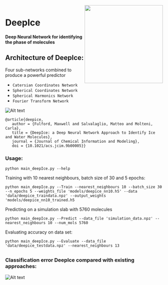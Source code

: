 <img src="figures/toc_deepIce.png" align="right" width="250" />

# DeepIce
#### Deep Neural Network for identifying the phase of molecules 


## Architecture of DeepIce: 

Four sub-networks combined to produce a powerful predictor

 - `Catersian Coordinates Network`
  - `Spherical Coordinates Network`
 - `Spherical Harmonics Network`
 - `Fourier Transform Network`



![Alt text](figures/deepIce_v3.png?raw=true "DeepIce Diagram")


```
@article{deepice,
   author = {Fulford, Maxwell and Salvalaglio, Matteo and Molteni, Carla},
   title = {DeepIce: a Deep Neural Network Approach to Identify Ice and Water Molecules},
   journal = {Journal of Chemical Information and Modeling},
   doi = {10.1021/acs.jcim.9b00005}}
```


 
 ### Usage:
 
 ```
 python main_deepIce.py --help
```

Training with 10 nearest neighbours, batch size of 30 and 5 epochs:

```
python main_deepIce.py --Train --nearest_neighbours 10 --batch_size 30 --n_epochs 5 --weights_file 'models/deepice_nn10.h5' --data 'data/deepice_traindata.npz' --output_weights 'models/deepice_nn10_trained.h5
```

Predicting on a simulation slab with 5760 molecules

```
python main_deepIce.py --Predict --data_file 'simulation_data.npz' --nearest_neighbours 10 --num_mols 5760
```

Evaluating accuracy on data set:

```
python main_deepIce.py --Evaluate --data_file 'data/deepice_testdata.npz' --nearest_neighbours 13
```

##

### Classification error DeepIce compared with existing approaches:
![Alt text](figures/deepIce_logError.png?raw=true "DeepIce Diagram")
